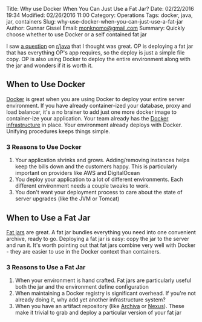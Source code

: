 Title: Why use Docker When You Can Just Use a Fat Jar?
Date: 02/22/2016 19:34
Modified: 02/26/2016 11:00
Category: Operations
Tags: docker, java, jar, containers
Slug: why-use-docker-when-you-can-just-use-a-fat-jar
Author: Gunnar Gissel
Email: monknomo@gmail.com
Summary: Quickly choose whether to use Docker or a self contained fat jar

I saw [a question](https://www.reddit.com/r/java/comments/465sv2) on [r/java](https://www.reddit.com/r/java) that I thought was great.  OP is deploying a fat jar that has everything OP's app requires, so the deploy is just a simple file copy.  OP is also using Docker to deploy the entire environment along with the jar and wonders if it is worth it.

When to Use Docker
---------------------

[Docker](https://www.docker.com/) is great when you are using Docker to deploy your entire server environment.  If you have already container-ized your database, proxy and load balancer, it's a no brainer to add just one more docker image to container-ize your application.  Your team already has the [Docker infrastructure](https://docs.docker.com/registry/deploying/) in place.   Your environment already deploys with Docker.  Unifying procedures keeps things simple.  

### 3 Reasons to Use Docker

1. Your application shrinks and grows. Adding/removing instances helps keep the bills down and the customers happy.  This is particularly important on providers like AWS and DigitalOcean
2. You deploy your application to a lot of different environments. Each different environment needs a couple tweaks to work.
3. You don't want your deployment process to care about the state of server upgrades (like the JVM or Tomcat)


When to Use a Fat Jar
-----------------------

[Fat jars](https://stackoverflow.com/questions/19150811/what-is-a-fat-jar) are great.  A fat jar bundles everything you need into one convenient archive, ready to go.  Deploying a fat jar is easy: copy the jar to the server and run it.  It's worth pointing out that fat jars combine very well with Docker - they are easier to use in the Docker context than containers.

### 3 Reasons to Use a Fat Jar

1. When your environment is hand crafted.  Fat jars are particularly useful both the jar and the environment define configuration
2. When maintaining a Docker registry is significant overhead.  If you're not already doing it, why add yet another infrastructure system?
3. When you have an artifact repository (like [Archiva](https://archiva.apache.org/index.cgi) or [Nexus](https://www.sonatype.com/nexus/solution-overview)).  These make it trivial to grab and deploy a particular version of your fat jar
